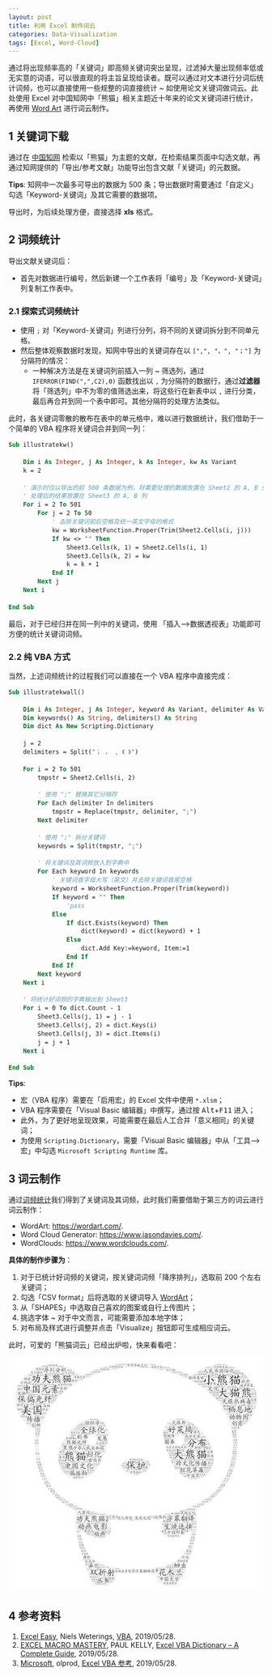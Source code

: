 ```yaml
---
layout: post
title: 利用 Excel 制作词云
categories: Data-Visualization
tags: [Excel, Word-Cloud]
---
```


通过将出现频率高的「关键词」即高频关键词突出呈现，过滤掉大量出现频率低或无实意的词语，可以很直观的将主旨呈现给读者。既可以通过对文本进行分词后统计词频，也可以直接使用一些规整的词直接统计 ~ 如使用论文关键词做词云。此处使用 Excel 对中国知网中「熊猫」相关主题近十年来的论文关键词进行统计，再使用 [Word Art](https://wordart.com/) 进行词云制作。

## 1 关键词下载

通过在 [中国知网](https://www.cnki.net/) 检索以「熊猫」为主题的文献，在检索结果页面中勾选文献，再通过知网提供的「导出/参考文献」功能导出包含文献「关键词」的元数据。

**Tips**: 知网中一次最多可导出的数据为 500 条；导出数据时需要通过「自定义」勾选「Keyword-关键词」及其它需要的数据项。

导出时，为后续处理方便，直接选择 **xls** 格式。

## 2 词频统计

导出文献关键词后：

- 首先对数据进行编号，然后新建一个工作表将「编号」及「Keyword-关键词」列复制工作表中。

### 2.1 探索式词频统计

- 使用 `;` 对「Keyword-关键词」列进行分列，将不同的关键词拆分到不同单元格。
- 然后整体观察数据时发现，知网中导出的关键词存在以 `[",", "，", "；"]` 为分隔符的情况：
  - 一种解决方法是在关键词列前插入一列 ~ 筛选列，通过 `IFERROR(FIND(",",C2),0)` 函数找出以 `,` 为分隔符的数据行，通过**过滤器**将「筛选列」中不为零的值筛选出来，将这些行在新表中以 `,` 进行分类，最后再合并到同一个表中即可。其他分隔符的处理方法类似。

此时，各关键词零散的散布在表中的单元格中，难以进行数据统计，我们借助于一个简单的 VBA 程序将关键词合并到同一列：

```vb
Sub illustratekw()

    Dim i As Integer, j As Integer, k As Integer, kw As Variant
    k = 2

    ' 演示时仅以导出的前 500 条数据为例，将需要处理的数据放置在 Sheet2 的 A, B 列
    ' 处理后的结果放置在 Sheet3 的 A, B 列
    For i = 2 To 501
        For j = 2 To 50
            ' 去除关键词前后空格及统一英文字母的格式
            kw = WorksheetFunction.Proper(Trim(Sheet2.Cells(i, j)))
            If kw <> "" Then
                Sheet3.Cells(k, 1) = Sheet2.Cells(i, 1)
                Sheet3.Cells(k, 2) = kw
                k = k + 1
            End If
        Next j
    Next i

End Sub
```

最后，对于已经归并在同一列中的关键词，使用 「插入—>数据透视表」功能即可方便的统计关键词词频。

### 2.2 纯 VBA 方式

当然，上述词频统计的过程我们可以直接在一个 VBA 程序中直接完成：

```vb
Sub illustratekwall()

    Dim i As Integer, j As Integer, keyword As Variant, delimiter As Variant, tmpstr As String
    Dim keywords() As String, delimiters() As String
    Dim dict As New Scripting.Dictionary

    j = 2
    delimiters = Split("； ， , 《 》")

    For i = 2 To 501
        tmpstr = Sheet2.Cells(i, 2)

        ' 使用 ";" 替换其它分隔符
        For Each delimiter In delimiters
            tmpstr = Replace(tmpstr, delimiter, ";")
        Next delimiter

        ' 使用 ";" 拆分关键词
        keywords = Split(tmpstr, ";")

        ' 将关键词及其词频放入到字典中
        For Each keyword In keywords
            ' 关键词首字母大写（英文）并去除关键词首尾空格
            keyword = WorksheetFunction.Proper(Trim(keyword))
            If keyword = "" Then
                'pass
            Else
                If dict.Exists(keyword) Then
                    dict(keyword) = dict(keyword) + 1
                Else
                    dict.Add Key:=keyword, Item:=1
                End If
            End If
        Next keyword
    Next i

    ' 将统计好词频的字典输出到 Sheet3
    For i = 0 To dict.Count - 1
        Sheet3.Cells(j, 1) = j - 1
        Sheet3.Cells(j, 2) = dict.Keys(i)
        Sheet3.Cells(j, 3) = dict.Items(i)
        j = j + 1
    Next i

End Sub
```

**Tips**:

- 宏（VBA 程序）需要在「启用宏」的 Excel 文件中使用 `*.xlsm`；
- VBA 程序需要在「Visual Basic 编辑器」中撰写，通过按 <kbd>Alt</kbd>+<kbd>F11</kbd> 进入；
- 此外，为了更好地呈现效果，可能需要在最后人工合并「意义相同」的关键词；
- 为使用 `Scripting.Dictionary`，需要「Visual Basic 编辑器」中从「工具—>宏」中勾选 `Microsoft Scripting Runtime` 库。

## 3 词云制作

通过[词频统计](#词频统计)我们得到了关键词及其词频，此时我们需要借助于第三方的词云进行词云制作：

- WordArt: <https://wordart.com/>.
- Word Cloud Generator: <https://www.jasondavies.com/>.
- WordClouds: <https://www.wordclouds.com/>.

**具体的制作步骤为**：

1. 对于已统计好词频的关键词，按关键词词频「降序排列」，选取前 200 个左右关键词；
2. 勾选「CSV format」后将选取的关键词导入 [WordArt](https://wordart.com/create)；
3. 从「SHAPES」中选取自己喜欢的图案或自行上传图片；
4. 挑选字体 ~ 对于中文而言，可能需要添加本地字体；
5. 对布局及样式进行调整并点击「Visualize」按钮即可生成相应词云。

此时，可爱的「熊猫词云」已经出炉啦，快来看看吧：

![pandas word cloud](/assets/images/posts/data-visualization/pandas.jpeg)

## 4 参考资料

1. [Excel Easy](https://www.excel-easy.com/), Niels Weterings, [VBA](https://www.excel-easy.com/vba.html), 2019/05/28.
2. [EXCEL MACRO MASTERY](https://excelmacromastery.com/), PAUL KELLY, [Excel VBA Dictionary – A Complete Guide](https://excelmacromastery.com/vba-dictionary/), 2019/05/28.
3. [Microsoft](https://www.microsoft.com/), olprod, [Excel VBA 参考](https://docs.microsoft.com/zh-cn/office/vba/api/overview/excel), 2019/05/28.
